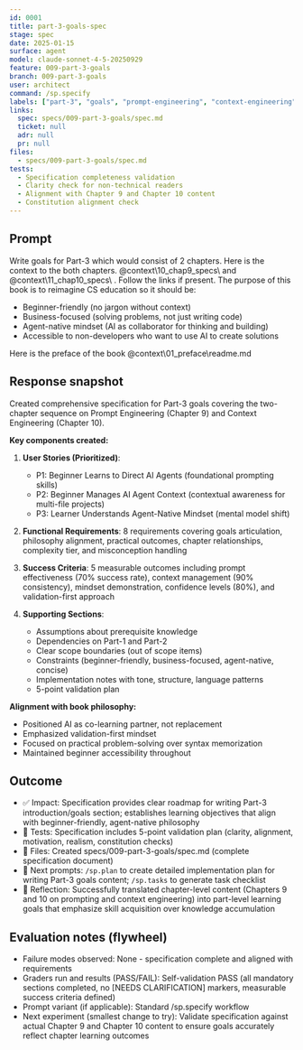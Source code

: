 ```yaml
---
id: 0001
title: part-3-goals-spec
stage: spec
date: 2025-01-15
surface: agent
model: claude-sonnet-4-5-20250929
feature: 009-part-3-goals
branch: 009-part-3-goals
user: architect
command: /sp.specify
labels: ["part-3", "goals", "prompt-engineering", "context-engineering", "specification", "book-structure"]
links:
  spec: specs/009-part-3-goals/spec.md
  ticket: null
  adr: null
  pr: null
files:
  - specs/009-part-3-goals/spec.md
tests:
  - Specification completeness validation
  - Clarity check for non-technical readers
  - Alignment with Chapter 9 and Chapter 10 content
  - Constitution alignment check
---
```


## Prompt

Write goals for Part-3 which would consist of 2 chapters. Here is the context to the both chapters. @context\10_chap9_specs\ and @context\11_chap10_specs\ . Follow the links if present. The purpose of this book is to reimagine CS education so it should be:
- Beginner-friendly (no jargon without context)
- Business-focused (solving problems, not just writing code)
- Agent-native mindset (AI as collaborator for thinking and building)
- Accessible to non-developers who want to use AI to create solutions

Here is the preface of the book @context\01_preface\readme.md

## Response snapshot

Created comprehensive specification for Part-3 goals covering the two-chapter sequence on Prompt Engineering (Chapter 9) and Context Engineering (Chapter 10).

**Key components created:**

1. **User Stories (Prioritized)**:
   - P1: Beginner Learns to Direct AI Agents (foundational prompting skills)
   - P2: Beginner Manages AI Agent Context (contextual awareness for multi-file projects)
   - P3: Learner Understands Agent-Native Mindset (mental model shift)

2. **Functional Requirements**: 8 requirements covering goals articulation, philosophy alignment, practical outcomes, chapter relationships, complexity tier, and misconception handling

3. **Success Criteria**: 5 measurable outcomes including prompt effectiveness (70% success rate), context management (90% consistency), mindset demonstration, confidence levels (80%), and validation-first approach

4. **Supporting Sections**:
   - Assumptions about prerequisite knowledge
   - Dependencies on Part-1 and Part-2
   - Clear scope boundaries (out of scope items)
   - Constraints (beginner-friendly, business-focused, agent-native, concise)
   - Implementation notes with tone, structure, language patterns
   - 5-point validation plan

**Alignment with book philosophy:**
- Positioned AI as co-learning partner, not replacement
- Emphasized validation-first mindset
- Focused on practical problem-solving over syntax memorization
- Maintained beginner accessibility throughout

## Outcome

- ✅ Impact: Specification provides clear roadmap for writing Part-3 introduction/goals section; establishes learning objectives that align with beginner-friendly, agent-native philosophy
- 🧪 Tests: Specification includes 5-point validation plan (clarity, alignment, motivation, realism, constitution checks)
- 📁 Files: Created specs/009-part-3-goals/spec.md (complete specification document)
- 🔁 Next prompts: `/sp.plan` to create detailed implementation plan for writing Part-3 goals content; `/sp.tasks` to generate task checklist
- 🧠 Reflection: Successfully translated chapter-level content (Chapters 9 and 10 on prompting and context engineering) into part-level learning goals that emphasize skill acquisition over knowledge accumulation

## Evaluation notes (flywheel)

- Failure modes observed: None - specification complete and aligned with requirements
- Graders run and results (PASS/FAIL): Self-validation PASS (all mandatory sections completed, no [NEEDS CLARIFICATION] markers, measurable success criteria defined)
- Prompt variant (if applicable): Standard /sp.specify workflow
- Next experiment (smallest change to try): Validate specification against actual Chapter 9 and Chapter 10 content to ensure goals accurately reflect chapter learning outcomes
